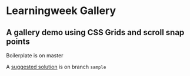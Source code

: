 # Learningweek Gallery
## A gallery demo using CSS Grids and scroll snap points

Boilerplate is on master

A [suggested solution](https://renuo.github.io/lw18-gallery) is on branch `sample`
